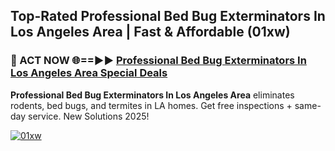 ## Top-Rated Professional Bed Bug Exterminators In Los Angeles Area | Fast & Affordable (01xw)

<h3>🐜 ACT NOW 🌐==►► <a href="https://tinyurl.com/2dysvsjj" rel="nofollow">Professional Bed Bug Exterminators In Los Angeles Area Special Deals</a></h3>

**Professional Bed Bug Exterminators In Los Angeles Area** eliminates rodents, bed bugs, and termites in LA homes. Get free inspections + same-day service. New Solutions 2025!

[![01xw](https://i.imgur.com/JCYaghj.jpeg)](https://tinyurl.com/2dysvsjj)